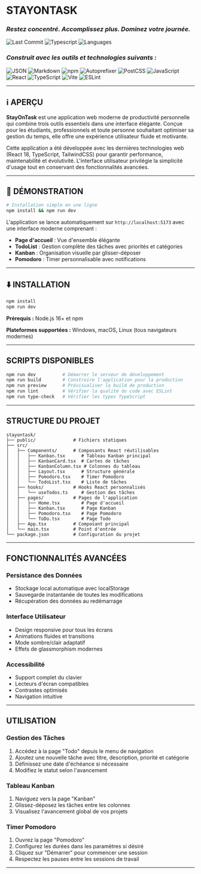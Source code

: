 # **STAYONTASK**

### *Restez concentré. Accomplissez plus. Dominez votre journée.*

![Last Commit](https://img.shields.io/github/last-commit/BastosDA/StayOnTask?label=last%20commit)
![Typescript](https://img.shields.io/badge/typescript-94.4%25-blue)
![Languages](https://img.shields.io/github/languages/count/BastosDA/StayOnTask?label=languages)

### *Construit avec les outils et technologies suivants :*

![JSON](https://img.shields.io/badge/-JSON-black?logo=json&logoColor=white)
![Markdown](https://img.shields.io/badge/-Markdown-black?logo=markdown&logoColor=white)
![npm](https://img.shields.io/badge/-npm-red?logo=npm&logoColor=white)
![Autoprefixer](https://img.shields.io/badge/-Autoprefixer-red?logo=autoprefixer&logoColor=white)
![PostCSS](https://img.shields.io/badge/-PostCSS-orange?logo=postcss&logoColor=white)
![JavaScript](https://img.shields.io/badge/-JavaScript-yellow?logo=javascript&logoColor=black)
![React](https://img.shields.io/badge/-React-61DAFB?logo=react&logoColor=white)
![TypeScript](https://img.shields.io/badge/-TypeScript-3178C6?logo=typescript&logoColor=white)
![Vite](https://img.shields.io/badge/-Vite-646CFF?logo=vite&logoColor=white)
![ESLint](https://img.shields.io/badge/-ESLint-4B32C3?logo=eslint&logoColor=white)

---

## ℹ️ **APERÇU**

**StayOnTask** est une application web moderne de productivité personnelle qui combine trois outils essentiels dans une interface élégante. Conçue pour les étudiants, professionnels et toute personne souhaitant optimiser sa gestion du temps, elle offre une expérience utilisateur fluide et motivante.

Cette application a été développée avec les dernières technologies web (React 18, TypeScript, TailwindCSS) pour garantir performance, maintenabilité et évolutivité. L'interface utilisateur privilégie la simplicité d'usage tout en conservant des fonctionnalités avancées.

---

## 🚀 **DÉMONSTRATION**

```bash
# Installation simple en une ligne
npm install && npm run dev
```

L'application se lance automatiquement sur `http://localhost:5173` avec une interface moderne comprenant :

- **Page d'accueil** : Vue d'ensemble élégante
- **TodoList** : Gestion complète des tâches avec priorités et catégories  
- **Kanban** : Organisation visuelle par glisser-déposer
- **Pomodoro** : Timer personnalisable avec notifications

---

## ⬇️ **INSTALLATION**

```bash
npm install
npm run dev
```

**Prérequis :** Node.js 16+ et npm

**Plateformes supportées :** Windows, macOS, Linux (tous navigateurs modernes)

---

## **SCRIPTS DISPONIBLES**

```bash
npm run dev          # Démarrer le serveur de développement
npm run build        # Construire l'application pour la production
npm run preview      # Prévisualiser la build de production
npm run lint         # Vérifier la qualité du code avec ESLint
npm run type-check   # Vérifier les types TypeScript
```

---

## **STRUCTURE DU PROJET**

```
stayontask/
├── public/              # Fichiers statiques
├── src/
│   ├── Components/      # Composants React réutilisables
│   │   ├── Kanban.tsx      # Tableau Kanban principal
│   │   ├── KanbanCard.tsx  # Cartes de tâches
│   │   ├── KanbanColumn.tsx # Colonnes du tableau
│   │   ├── Layout.tsx      # Structure générale
│   │   ├── Pomodoro.tsx    # Timer Pomodoro
│   │   └── TodoList.tsx    # Liste de tâches
│   ├── hooks/           # Hooks React personnalisés
│   │   └── useTodos.ts     # Gestion des tâches
│   ├── pages/           # Pages de l'application
│   │   ├── Home.tsx        # Page d'accueil
│   │   ├── Kanban.tsx      # Page Kanban
│   │   ├── Pomodoro.tsx    # Page Pomodoro
│   │   └── ToDo.tsx        # Page Todo
│   ├── App.tsx          # Composant principal
│   └── main.tsx         # Point d'entrée
└── package.json         # Configuration du projet
```

---

## **FONCTIONNALITÉS AVANCÉES**

### **Persistance des Données**
- Stockage local automatique avec localStorage
- Sauvegarde instantanée de toutes les modifications
- Récupération des données au redémarrage

### **Interface Utilisateur**
- Design responsive pour tous les écrans
- Animations fluides et transitions
- Mode sombre/clair adaptatif
- Effets de glassmorphism modernes

### **Accessibilité**
- Support complet du clavier
- Lecteurs d'écran compatibles
- Contrastes optimisés
- Navigation intuitive

---

## **UTILISATION**

### **Gestion des Tâches**
1. Accédez à la page "Todo" depuis le menu de navigation
2. Ajoutez une nouvelle tâche avec titre, description, priorité et catégorie
3. Définissez une date d'échéance si nécessaire
4. Modifiez le statut selon l'avancement

### **Tableau Kanban**
1. Naviguez vers la page "Kanban"
2. Glissez-déposez les tâches entre les colonnes
3. Visualisez l'avancement global de vos projets

### **Timer Pomodoro**
1. Ouvrez la page "Pomodoro"
2. Configurez les durées dans les paramètres si désiré
3. Cliquez sur "Démarrer" pour commencer une session
4. Respectez les pauses entre les sessions de travail

---
